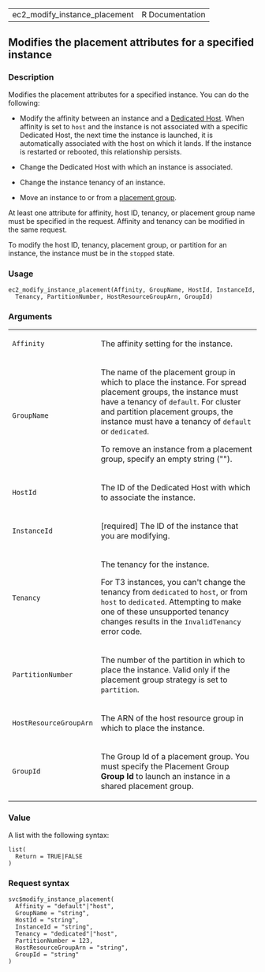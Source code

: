 <table style="width: 100%;">
<tbody>
<tr class="odd">
<td>ec2_modify_instance_placement</td>
<td style="text-align: right;">R Documentation</td>
</tr>
</tbody>
</table>

## Modifies the placement attributes for a specified instance

### Description

Modifies the placement attributes for a specified instance. You can do
the following:

-   Modify the affinity between an instance and a [Dedicated
    Host](https://docs.aws.amazon.com/AWSEC2/latest/UserGuide/dedicated-hosts-overview.html).
    When affinity is set to `host` and the instance is not associated
    with a specific Dedicated Host, the next time the instance is
    launched, it is automatically associated with the host on which it
    lands. If the instance is restarted or rebooted, this relationship
    persists.

-   Change the Dedicated Host with which an instance is associated.

-   Change the instance tenancy of an instance.

-   Move an instance to or from a [placement
    group](https://docs.aws.amazon.com/AWSEC2/latest/UserGuide/placement-groups.html).

At least one attribute for affinity, host ID, tenancy, or placement
group name must be specified in the request. Affinity and tenancy can be
modified in the same request.

To modify the host ID, tenancy, placement group, or partition for an
instance, the instance must be in the `stopped` state.

### Usage

    ec2_modify_instance_placement(Affinity, GroupName, HostId, InstanceId,
      Tenancy, PartitionNumber, HostResourceGroupArn, GroupId)

### Arguments

<table>
<colgroup>
<col style="width: 35%" />
<col style="width: 65%" />
</colgroup>
<tbody>
<tr class="odd">
<td><code
id="ec2_modify_instance_placement_:_Affinity">Affinity</code></td>
<td><p>The affinity setting for the instance.</p></td>
</tr>
<tr class="even">
<td><code
id="ec2_modify_instance_placement_:_GroupName">GroupName</code></td>
<td><p>The name of the placement group in which to place the instance.
For spread placement groups, the instance must have a tenancy of
<code>default</code>. For cluster and partition placement groups, the
instance must have a tenancy of <code>default</code> or
<code>dedicated</code>.</p>
<p>To remove an instance from a placement group, specify an empty string
("").</p></td>
</tr>
<tr class="odd">
<td><code id="ec2_modify_instance_placement_:_HostId">HostId</code></td>
<td><p>The ID of the Dedicated Host with which to associate the
instance.</p></td>
</tr>
<tr class="even">
<td><code
id="ec2_modify_instance_placement_:_InstanceId">InstanceId</code></td>
<td><p>[required] The ID of the instance that you are
modifying.</p></td>
</tr>
<tr class="odd">
<td><code
id="ec2_modify_instance_placement_:_Tenancy">Tenancy</code></td>
<td><p>The tenancy for the instance.</p>
<p>For T3 instances, you can't change the tenancy from
<code>dedicated</code> to <code>host</code>, or from <code>host</code>
to <code>dedicated</code>. Attempting to make one of these unsupported
tenancy changes results in the <code>InvalidTenancy</code> error
code.</p></td>
</tr>
<tr class="even">
<td><code
id="ec2_modify_instance_placement_:_PartitionNumber">PartitionNumber</code></td>
<td><p>The number of the partition in which to place the instance. Valid
only if the placement group strategy is set to
<code>partition</code>.</p></td>
</tr>
<tr class="odd">
<td><code
id="ec2_modify_instance_placement_:_HostResourceGroupArn">HostResourceGroupArn</code></td>
<td><p>The ARN of the host resource group in which to place the
instance.</p></td>
</tr>
<tr class="even">
<td><code
id="ec2_modify_instance_placement_:_GroupId">GroupId</code></td>
<td><p>The Group Id of a placement group. You must specify the Placement
Group <strong>Group Id</strong> to launch an instance in a shared
placement group.</p></td>
</tr>
</tbody>
</table>

### Value

A list with the following syntax:

    list(
      Return = TRUE|FALSE
    )

### Request syntax

    svc$modify_instance_placement(
      Affinity = "default"|"host",
      GroupName = "string",
      HostId = "string",
      InstanceId = "string",
      Tenancy = "dedicated"|"host",
      PartitionNumber = 123,
      HostResourceGroupArn = "string",
      GroupId = "string"
    )
